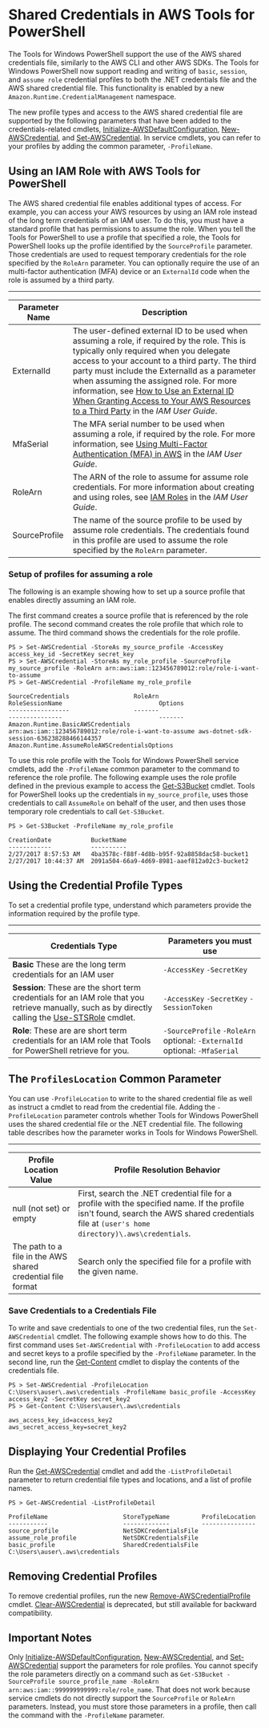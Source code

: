 # Shared Credentials in AWS Tools for PowerShell<a name="shared-credentials-in-aws-powershell"></a>

The Tools for Windows PowerShell support the use of the AWS shared credentials file, similarly to the AWS CLI and other AWS SDKs\. The Tools for Windows PowerShell now support reading and writing of `basic`, `session`, and `assume role` credential profiles to both the \.NET credentials file and the AWS shared credential file\. This functionality is enabled by a new `Amazon.Runtime.CredentialManagement` namespace\.

The new profile types and access to the AWS shared credential file are supported by the following parameters that have been added to the credentials\-related cmdlets, [Initialize\-AWSDefaultConfiguration](https://docs.aws.amazon.com/powershell/latest/reference/items/Initialize-AWSDefaultConfiguration.html), [New\-AWSCredential](https://docs.aws.amazon.com/powershell/latest/reference/items/New-AWSCredential.html), and [Set\-AWSCredential](https://docs.aws.amazon.com/powershell/latest/reference/items/Set-AWSCredential.html)\. In service cmdlets, you can refer to your profiles by adding the common parameter, `-ProfileName`\.

## Using an IAM Role with AWS Tools for PowerShell<a name="shared-credentials-assume-role"></a>

The AWS shared credential file enables additional types of access\. For example, you can access your AWS resources by using an IAM role instead of the long term credentials of an IAM user\. To do this, you must have a standard profile that has permissions to assume the role\. When you tell the Tools for PowerShell to use a profile that specified a role, the Tools for PowerShell looks up the profile identified by the `SourceProfile` parameter\. Those credentials are used to request temporary credentials for the role specified by the `RoleArn` parameter\. You can optionally require the use of an multi\-factor authentication \(MFA\) device or an `ExternalId` code when the role is assumed by a third party\.


****  

| Parameter Name | Description | 
| --- | --- | 
|  ExternalId  |  The user\-defined external ID to be used when assuming a role, if required by the role\. This is typically only required when you delegate access to your account to a third party\. The third party must include the ExternalId as a parameter when assuming the assigned role\. For more information, see [How to Use an External ID When Granting Access to Your AWS Resources to a Third Party](https://docs.aws.amazon.com/IAM/latest/UserGuide/id_roles_create_for-user_externalid.html) in the *IAM User Guide*\.  | 
|  MfaSerial  |  The MFA serial number to be used when assuming a role, if required by the role\. For more information, see [Using Multi\-Factor Authentication \(MFA\) in AWS](https://docs.aws.amazon.com/IAM/latest/UserGuide/id_credentials_mfa.html) in the *IAM User Guide*\.  | 
|  RoleArn  |  The ARN of the role to assume for assume role credentials\. For more information about creating and using roles, see [IAM Roles](https://docs.aws.amazon.com/IAM/latest/UserGuide/id_roles.html) in the *IAM User Guide*\.  | 
|  SourceProfile  |  The name of the source profile to be used by assume role credentials\. The credentials found in this profile are used to assume the role specified by the `RoleArn` parameter\.  | 

### Setup of profiles for assuming a role<a name="setup"></a>

The following is an example showing how to set up a source profile that enables directly assuming an IAM role\. 

The first command creates a source profile that is referenced by the role profile\. The second command creates the role profile that which role to assume\. The third command shows the credentials for the role profile\.

```
PS > Set-AWSCredential -StoreAs my_source_profile -AccessKey access_key_id -SecretKey secret_key
PS > Set-AWSCredential -StoreAs my_role_profile -SourceProfile my_source_profile -RoleArn arn:aws:iam::123456789012:role/role-i-want-to-assume
PS > Get-AWSCredential -ProfileName my_role_profile

SourceCredentials                  RoleArn                                              RoleSessionName                           Options
-----------------                  -------                                              ---------------                           -------
Amazon.Runtime.BasicAWSCredentials arn:aws:iam::123456789012:role/role-i-want-to-assume aws-dotnet-sdk-session-636238288466144357 Amazon.Runtime.AssumeRoleAWSCredentialsOptions
```

To use this role profile with the Tools for Windows PowerShell service cmdlets, add the `-ProfileName` common parameter to the command to reference the role profile\. The following example uses the role profile defined in the previous example to access the [Get\-S3Bucket](https://docs.aws.amazon.com/powershell/latest/reference/items/Get-S3Bucket.html) cmdlet\. Tools for PowerShell looks up the credentials in `my_source_profile`, uses those credentials to call `AssumeRole` on behalf of the user, and then uses those temporary role credentials to call `Get-S3Bucket`\.

```
PS > Get-S3Bucket -ProfileName my_role_profile

CreationDate           BucketName
------------           ----------
2/27/2017 8:57:53 AM   4ba3578c-f88f-4d8b-b95f-92a8858dac58-bucket1
2/27/2017 10:44:37 AM  2091a504-66a9-4d69-8981-aaef812a02c3-bucket2
```

## Using the Credential Profile Types<a name="using-the-credential-profile-types"></a>

To set a credential profile type, understand which parameters provide the information required by the profile type\.


****  

| Credentials Type | Parameters you must use | 
| --- | --- | 
|  **Basic** These are the long term credentials for an IAM user  |  `-AccessKey`  `-SecretKey`  | 
|  **Session**: These are the short term credentials for an IAM role that you retrieve manually, such as by directly calling the [Use\-STSRole](&url-twp-ref;items/Use-STSRole.html) cmdlet\.  |  `-AccessKey`  `-SecretKey` `-SessionToken`  | 
|  **Role**: These are are short term credentials for an IAM role that Tools for PowerShell retrieve for you\.  |  `-SourceProfile` `-RoleArn`  optional: `-ExternalId` optional: `-MfaSerial`  | 

## The `ProfilesLocation` Common Parameter<a name="the-profileslocation-common-parameter"></a>

You can use `-ProfileLocation` to write to the shared credential file as well as instruct a cmdlet to read from the credential file\. Adding the `-ProfileLocation` parameter controls whether Tools for Windows PowerShell uses the shared credential file or the \.NET credential file\. The following table describes how the parameter works in Tools for Windows PowerShell\.


****  

| Profile Location Value | Profile Resolution Behavior | 
| --- | --- | 
|  null \(not set\) or empty  |  First, search the \.NET credential file for a profile with the specified name\. If the profile isn't found, search the AWS shared credentials file at `(user's home directory)\.aws\credentials`\.  | 
|  The path to a file in the AWS shared credential file format  |  Search only the specified file for a profile with the given name\.  | 

### Save Credentials to a Credentials File<a name="save-credentials-to-a-credentials-file"></a>

To write and save credentials to one of the two credential files, run the `Set-AWSCredential` cmdlet\. The following example shows how to do this\. The first command uses `Set-AWSCredential` with `-ProfileLocation` to add access and secret keys to a profile specified by the `-ProfileName` parameter\. In the second line, run the [Get\-Content](https://msdn.microsoft.com/en-us/powershell/reference/5.0/microsoft.powershell.management/get-content) cmdlet to display the contents of the credentials file\.

```
PS > Set-AWSCredential -ProfileLocation C:\Users\auser\.aws\credentials -ProfileName basic_profile -AccessKey access_key2 -SecretKey secret_key2
PS > Get-Content C:\Users\auser\.aws\credentials

aws_access_key_id=access_key2
aws_secret_access_key=secret_key2
```

## Displaying Your Credential Profiles<a name="showing-credential-profiles"></a>

Run the [Get\-AWSCredential](https://docs.aws.amazon.com/powershell/latest/reference/items/Get-AWSCredential.html) cmdlet and add the `-ListProfileDetail` parameter to return credential file types and locations, and a list of profile names\.

```
PS > Get-AWSCredential -ListProfileDetail

ProfileName                     StoreTypeName         ProfileLocation
-----------                     -------------         ---------------
source_profile                  NetSDKCredentialsFile
assume_role_profile             NetSDKCredentialsFile
basic_profile                   SharedCredentialsFile C:\Users\auser\.aws\credentials
```

## Removing Credential Profiles<a name="removing-credential-profiles"></a>

To remove credential profiles, run the new [Remove\-AWSCredentialProfile](https://docs.aws.amazon.com/powershell/latest/reference/items/Remove-AWSCredentialProfile.html) cmdlet\. [Clear\-AWSCredential](https://docs.aws.amazon.com/powershell/latest/reference/items/Clear-AWSCredential.html) is deprecated, but still available for backward compatibility\.

## Important Notes<a name="important-notes"></a>

Only [Initialize\-AWSDefaultConfiguration](https://docs.aws.amazon.com/powershell/latest/reference/items/Initialize-AWSDefaultConfiguration.html), [New\-AWSCredential](https://docs.aws.amazon.com/powershell/latest/reference/items/New-AWSCredential.html), and [Set\-AWSCredential](https://docs.aws.amazon.com/powershell/latest/reference/items/Set-AWSCredential.html) support the parameters for role profiles\. You cannot specify the role parameters directly on a command such as `Get-S3Bucket -SourceProfile source_profile_name -RoleArn arn:aws:iam::999999999999:role/role_name`\. That does not work because service cmdlets do not directly support the `SourceProfile` or `RoleArn` parameters\. Instead, you must store those parameters in a profile, then call the command with the `-ProfileName` parameter\.